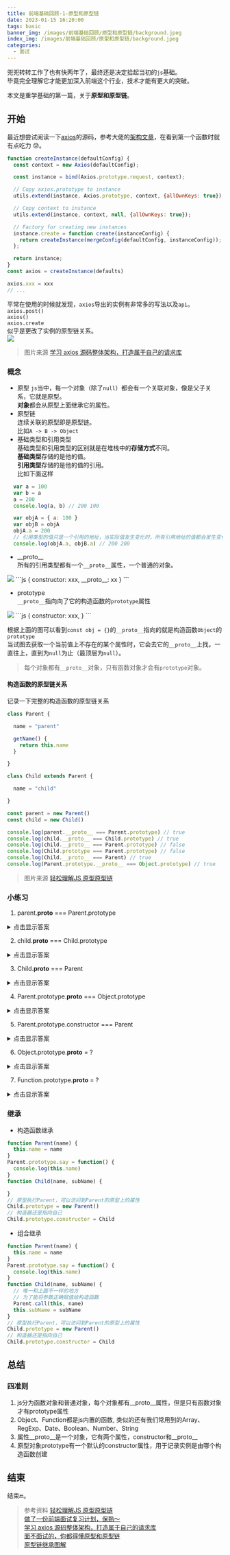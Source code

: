 ```yaml
---
title: 前端基础回顾-1-原型和原型链
date: 2023-01-15 16:20:00
tags: basic   
banner_img: /images/前端基础回顾/原型和原型链/background.jpeg
index_img: /images/前端基础回顾/原型和原型链/background.jpeg
categories: 
  - 面试
---
```


兜兜转转工作了也有快两年了，最终还是决定拾起当初的`js`基础。  
毕竟完全理解它才能更加深入前端这个行业，技术才能有更大的突破。  

本文是重学基础的第一篇，关于**原型和原型链**。  

## 开始

最近想尝试阅读一下[axios](https://github.com/axios/axios)的源码，参考大佬的[架构文章](https://mp.weixin.qq.com/s/GNYpgHo97xml0NxT93dHxQ)，在看到第一个函数时就有点吃力 😓。  
```javascript 
function createInstance(defaultConfig) {
  const context = new Axios(defaultConfig);

  const instance = bind(Axios.prototype.request, context);

  // Copy axios.prototype to instance
  utils.extend(instance, Axios.prototype, context, {allOwnKeys: true});

  // Copy context to instance
  utils.extend(instance, context, null, {allOwnKeys: true});

  // Factory for creating new instances
  instance.create = function create(instanceConfig) {
    return createInstance(mergeConfig(defaultConfig, instanceConfig));
  };

  return instance;
}
const axios = createInstance(defaults)

axios.xxx = xxx 
// ...

```
平常在使用的时候就发现，`axios`导出的实例有非常多的写法以及`api`。  
`axios.post()`  
`axios()`  
`axios.create`  
似乎是更改了实例的原型链关系。  
<img src="/images/前端基础回顾/原型和原型链/axios-structure.jpeg" />  

> 图片来源 [学习 axios 源码整体架构，打造属于自己的请求库](https://mp.weixin.qq.com/s/GNYpgHo97xml0NxT93dHxQ) 

### 概念  

- 原型 
`js`当中，每一个对象（除了`null`）都会有一个关联对象，像是父子关系，它就是原型。  
**对象**都会从原型上面继承它的属性。  
- 原型链  
连续关联的原型即是原型链。  
比如`A -> B -> Object`  
- 基础类型和引用类型  
基础类型和引用类型的区别就是在堆栈中的**存储方式**不同。  
**基础类型**存储的是他的值。  
**引用类型**存储的是他的值的引用。  
比如下面这样  
```js
  var a = 100 
  var b = a 
  a = 200 
  console.log(a, b) // 200 100 

  var objA = { a: 100 }
  var objB = objA 
  objA.a = 200 
  // 引用类型的值只是一个引用的地址，当实际值发生变化时，所有引用地址的值都会发生变化
  console.log(objA.a, objB.a) // 200 200
```
- \_\_proto\_\_   
所有的引用类型都有一个`__proto__`属性，一个普通的对象。  
<img src="/images/前端基础回顾/原型和原型链/proto.jpg" />  
```js
{
  constructor: xxx,
  __proto__: xx
}
```

- prototype  
`__proto__`指向向了它的构造函数的`prototype`属性   
<img src="/images/前端基础回顾/原型和原型链/prototype.jpg" />  
```js
{
  constructor: xxx,
}
```

根据上面的图可以看到`const obj = {}`的`__proto__`指向的就是构造函数`Object`的`prototype`  
当试图去获取一个当前值上不存在的某个属性时，它会去它的`__proto__`上找，一直往上，直到为`null`为止（最顶层为`null`）。  

> 每个对象都有`__proto__`对象，只有函数对象才会有`prototype`对象。  

#### 构造函数的原型链关系  

记录一下完整的构造函数的原型链关系
```javascript 
class Parent {

  name = "parent"

  getName() {
    return this.name 
  }

}

class Child extends Parent {

  name = "child"

}

const parent = new Parent()
const child = new Child() 

console.log(parent.__proto__ === Parent.prototype) // true 
console.log(child.__proto__ === Child.prototype) // true 
console.log(child.__proto__ === Parent.prototype) // false 
console.log(Child.prototype === Parent.prototype) // false  
console.log(Child.__proto__ === Parent) // true 
console.log(Parent.prototype.__proto__ === Object.prototype) // true 

```

> 图片来源 [轻松理解JS 原型原型链](https://juejin.cn/post/6844903989088092174)   

### 小练习  

1. parent.__proto__ === Parent.prototype
<details>
  <summary>点击显示答案</summary>
  <pre>true</pre>
</details>  

2. child.__proto__ === Child.prototype
<details>
  <summary>点击显示答案</summary>
  <pre>true</pre>
</details>

3. Child.__proto__ === Parent
<details>
  <summary>点击显示答案</summary>
  <pre>true</pre>
</details>

4. Parent.prototype.__proto__ === Object.prototype
<details>
  <summary>点击显示答案</summary>
  <pre>true</pre>
</details>

5. Parent.prototype.constructor === Parent  
<details>
  <summary>点击显示答案</summary>
  <pre>true</pre>
</details>

6. Object.prototype.__proto__ = ?  
<details>
  <summary>点击显示答案</summary>
  <pre>null</pre>
</details>

7. Function.prototype.__proto__ = ?  
<details>
  <summary>点击显示答案</summary>
  <pre>Object.prototype</pre>
</details>

### 继承  

- 构造函数继承
```js
function Parent(name) {
  this.name = name 
}
Parent.prototype.say = function() {
  console.log(this.name)
}
function Child(name, subName) {

}
// 原型执行Parent，可以访问到Parent的原型上的属性
Child.prototype = new Parent()
// 构造器还是指向自己
Child.prototype.constructor = Child 
```

- 组合继承
```js
function Parent(name) {
  this.name = name 
}
Parent.prototype.say = function() {
  console.log(this.name)
}
function Child(name, subName) {
  // 唯一和上面不一样的地方
  // 为了能将参数正确赋值给构造函数
  Parent.call(this, name)
  this.subName = subName
}
// 原型执行Parent，可以访问到Parent的原型上的属性
Child.prototype = new Parent()
// 构造器还是指向自己
Child.prototype.constructor = Child 
```

## 总结  
### 四准则

1. js分为函数对象和普通对象，每个对象都有__proto__属性，但是只有函数对象才有prototype属性  
2. Object、Function都是js内置的函数, 类似的还有我们常用到的Array、RegExp、Date、Boolean、Number、String  
3. 属性__proto__是一个对象，它有两个属性，constructor和__proto__  
4. 原型对象prototype有一个默认的constructor属性，用于记录实例是由哪个构造函数创建  

## 结束  

  结束🔚。  

  > 参考资料
  [轻松理解JS 原型原型链](https://juejin.cn/post/6844903989088092174)  
  [做了一份前端面试复习计划，保熟～](https://juejin.cn/post/7061588533214969892#heading-32)  
  [学习 axios 源码整体架构，打造属于自己的请求库](https://mp.weixin.qq.com/s/GNYpgHo97xml0NxT93dHxQ)  
  [面不面试的，你都得懂原型和原型链](https://juejin.cn/post/6934498361475072014#heading-2)  
  [原型链继承图解](https://github.com/vortesnail/blog/issues/1)  
